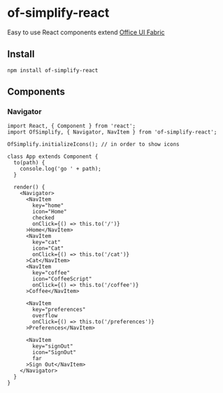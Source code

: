 # of-simplify-react
Easy to use React components extend [Office UI Fabric](https://github.com/OfficeDev/office-ui-fabric-react)

## Install

```
npm install of-simplify-react
```

## Components

### Navigator

```
import React, { Component } from 'react';
import OfSimplify, { Navigator, NavItem } from 'of-simplify-react';

OfSimplify.initializeIcons(); // in order to show icons

class App extends Component {
  to(path) {
    console.log('go ' + path);
  }

  render() {
    <Navigator>
      <NavItem
        key="home"
        icon="Home"
        checked
        onClick={() => this.to('/')}
      >Home</NavItem>
      <NavItem
        key="cat"
        icon="Cat"
        onClick={() => this.to('/cat')}
      >Cat</NavItem>
      <NavItem
        key="coffee"
        icon="CoffeeScript"
        onClick={() => this.to('/coffee')}
      >Coffee</NavItem>

      <NavItem
        key="preferences"
        overflow
        onClick={() => this.to('/preferences')}
      >Preferences</NavItem>

      <NavItem
        key="signOut"
        icon="SignOut"
        far
      >Sign Out</NavItem>
    </Navigator>
  }
}
```
